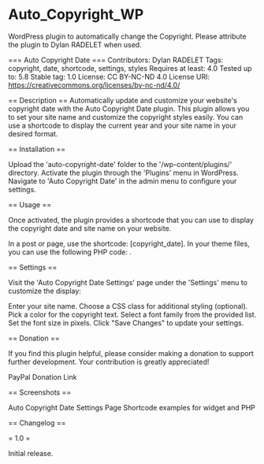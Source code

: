# Auto_Copyright_WP
WordPress plugin to automatically change the Copyright.
Please attribute the plugin to Dylan RADELET when used.

=== Auto Copyright Date === Contributors: Dylan RADELET Tags: copyright, date, shortcode, settings, styles Requires at least: 4.0 Tested up to: 5.8 Stable tag: 1.0 License: CC BY-NC-ND 4.0 License URI: https://creativecommons.org/licenses/by-nc-nd/4.0/

== Description == Automatically update and customize your website's copyright date with the Auto Copyright Date plugin. This plugin allows you to set your site name and customize the copyright styles easily. You can use a shortcode to display the current year and your site name in your desired format.

== Installation ==

Upload the 'auto-copyright-date' folder to the '/wp-content/plugins/' directory. Activate the plugin through the 'Plugins' menu in WordPress. Navigate to 'Auto Copyright Date' in the admin menu to configure your settings.

== Usage ==

Once activated, the plugin provides a shortcode that you can use to display the copyright date and site name on your website.

In a post or page, use the shortcode: [copyright_date]. In your theme files, you can use the following PHP code: <?php echo do_shortcode('[copyright_date]'); ?>.

== Settings ==

Visit the 'Auto Copyright Date Settings' page under the 'Settings' menu to customize the display:

Enter your site name. Choose a CSS class for additional styling (optional). Pick a color for the copyright text. Select a font family from the provided list. Set the font size in pixels. Click "Save Changes" to update your settings.

== Donation ==

If you find this plugin helpful, please consider making a donation to support further development. Your contribution is greatly appreciated!

PayPal Donation Link

== Screenshots ==

Auto Copyright Date Settings Page Shortcode examples for widget and PHP

== Changelog ==

= 1.0 =

Initial release.

